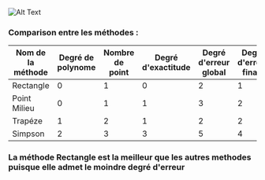 ![Alt Text](https://github.com/OumaymaMahfoudhi/TP_Analyse_NUM/blob/main/TP3/Animation.gif)

### Comparison entre les méthodes :
 

| Nom de la méthode  	| Degré de polynome 	| Nombre de point 	| Degré d'exactitude  	| Degré d'erreur global 	| Degré d'erreur finale 	|
|--------------------	|-------------------	|-----------------	|---------------------	|-----------------------	|-----------------------	|
| Rectangle          	| 0                 	| 1               	| 0                   	| 2                     	| 1                     	|
| Point Milieu       	| 0                 	| 1               	| 1                   	| 3                     	| 2                     	|
| Trapéze            	| 1                 	| 2               	| 1                   	| 2                     	| 2                     	|
| Simpson            	| 2                 	| 3               	| 3                   	| 5                     	| 4                     	|


### La méthode Rectangle est la meilleur que les autres methodes puisque elle admet le moindre degré d'erreur 
